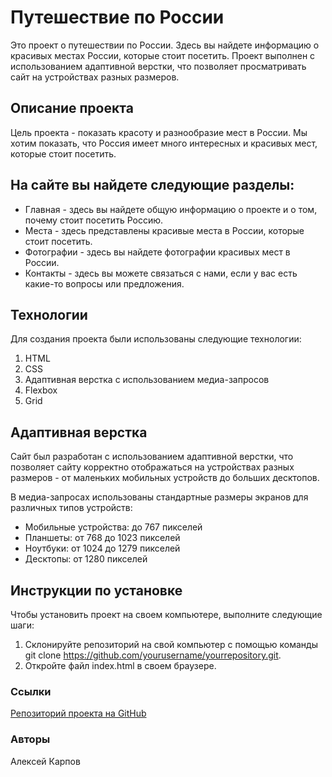 # Путешествие по России

Это проект о путешествии по России. Здесь вы найдете информацию о красивых местах России, которые стоит посетить. Проект выполнен с использованием адаптивной верстки, что позволяет просматривать сайт на устройствах разных размеров.


## Описание проекта

Цель проекта - показать красоту и разнообразие мест в России. Мы хотим показать, что Россия имеет много интересных и красивых мест, которые стоит посетить.


## На сайте вы найдете следующие разделы:

* Главная - здесь вы найдете общую информацию о проекте и о том, почему стоит посетить Россию.
* Места - здесь представлены красивые места в России, которые стоит посетить.
* Фотографии - здесь вы найдете фотографии красивых мест в России.
* Контакты - здесь вы можете связаться с нами, если у вас есть какие-то вопросы или предложения.


## Технологии

Для создания проекта были использованы следующие технологии:

1. HTML
2. CSS
3. Адаптивная верстка с использованием медиа-запросов
4. Flexbox
5. Grid


## Адаптивная верстка
Сайт был разработан с использованием адаптивной верстки, что позволяет сайту корректно отображаться на устройствах разных размеров - от маленьких мобильных устройств до больших десктопов.

В медиа-запросах использованы стандартные размеры экранов для различных типов устройств:

* Мобильные устройства: до 767 пикселей
* Планшеты: от 768 до 1023 пикселей
* Ноутбуки: от 1024 до 1279 пикселей
* Десктопы: от 1280 пикселей


## Инструкции по установке

Чтобы установить проект на своем компьютере, выполните следующие шаги:
1. Склонируйте репозиторий на свой компьютер с помощью команды git clone https://github.com/yourusername/yourrepository.git.
2. Откройте файл index.html в своем браузере.

### Ссылки

[Репозиторий проекта на GitHub](https://github.com/Leoxandro/russian-travel)

### Авторы
Алексей Карпов